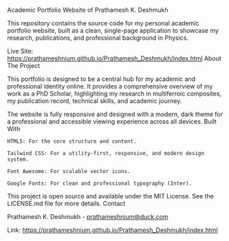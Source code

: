 Academic Portfolio Website of Prathamesh K. Deshmukh

This repository contains the source code for my personal academic portfolio website, built as a clean, single-page application to showcase my research, publications, and professional background in Physics.

Live Site: https://prathameshnium.github.io/Prathamesh_Deshmukh/index.html
About The Project

This portfolio is designed to be a central hub for my academic and professional identity online. It provides a comprehensive overview of my work as a PhD Scholar, highlighting my research in multiferroic composites, my publication record, technical skills, and academic journey.

The website is fully responsive and designed with a modern, dark theme for a professional and accessible viewing experience across all devices.
Built With

    HTML5: For the core structure and content.

    Tailwind CSS: For a utility-first, responsive, and modern design system.

    Font Awesome: For scalable vector icons.

    Google Fonts: For clean and professional typography (Inter).



This project is open source and available under the MIT License. See the LICENSE.md file for more details.
Contact

Prathamesh K. Deshmukh - prathameshnium@duck.com

 Link: https://prathameshnium.github.io/Prathamesh_Deshmukh/index.html
